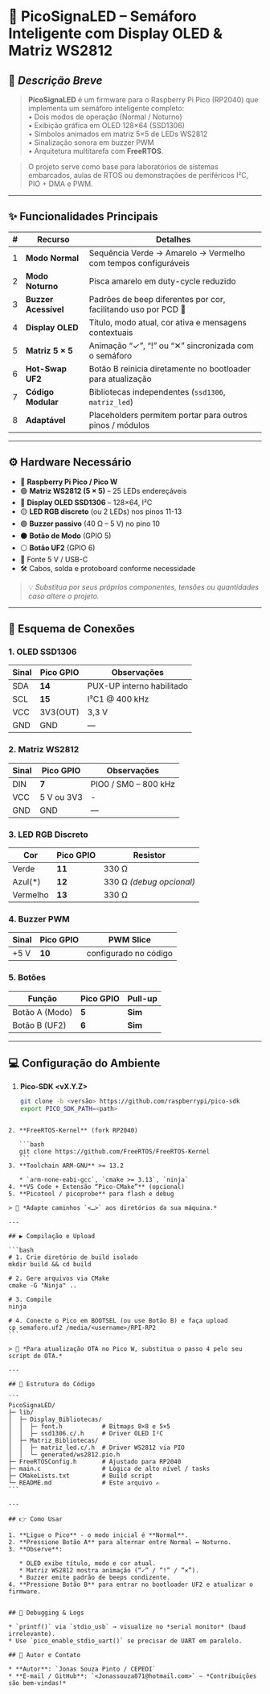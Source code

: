 # 🚦 **PicoSignaLED** – Semáforo Inteligente com Display OLED & Matriz WS2812

## 📘 *Descrição Breve*  
> **PicoSignaLED** é um firmware para o Raspberry Pi Pico (RP2040) que implementa um semáforo inteligente completo:  
> • Dois modos de operação (Normal / Noturno)  
> • Exibição gráfica em OLED 128×64 (SSD1306)  
> • Símbolos animados em matriz 5×5 de LEDs WS2812  
> • Sinalização sonora em buzzer PWM  
> • Arquitetura multitarefa com **FreeRTOS**.  

> O projeto serve como base para laboratórios de sistemas embarcados, aulas de RTOS ou demonstrações de periféricos I²C, PIO + DMA e PWM.

---

## ✨ Funcionalidades Principais
| # | Recurso | Detalhes |
|---|---------|----------|
| 1 | **Modo Normal** | Sequência Verde → Amarelo → Vermelho com tempos configuráveis |
| 2 | **Modo Noturno** | Pisca amarelo em duty-cycle reduzido |
| 3 | **Buzzer Acessível** | Padrões de beep diferentes por cor, facilitando uso por PCD 🦮 |
| 4 | **Display OLED** | Título, modo atual, cor ativa e mensagens contextuais |
| 5 | **Matriz 5 × 5** | Animação “✓”, “!” ou “✕” sincronizada com o semáforo |
| 6 | **Hot-Swap UF2** | Botão B reinicia diretamente no bootloader para atualização |
| 7 | **Código Modular** | Bibliotecas independentes (`ssd1306`, `matriz_led`) |
| 8 | **Adaptável** | Placeholders permitem portar para outros pinos / módulos |

---

## ⚙️ Hardware Necessário
- 🔴 **Raspberry Pi Pico / Pico W**  
- 🟢 **Matriz WS2812 (5 × 5)** – 25 LEDs endereçáveis  
- 🔵 **Display OLED SSD1306** – 128×64, I²C  
- 🟡 **LED RGB discreto** (ou 2 LEDs) nos pinos 11-13  
- 🟣 **Buzzer passivo** (40 Ω – 5 V) no pino 10  
- ⚫ **Botão de Modo** (GPIO 5)  
- ⚪ **Botão UF2** (GPIO 6)  
- 🔌 Fonte 5 V / USB-C  
- 🛠️ Cabos, solda e protoboard conforme necessidade  

> 💡 *Substitua por seus próprios componentes, tensões ou quantidades caso altere o projeto.*

---

## 🔌 Esquema de Conexões

### 1. OLED SSD1306
| Sinal | Pico GPIO | Observações |
|-------|-----------|-------------|
| SDA   | **14**    | PUX-UP interno habilitado |
| SCL   | **15**    | I²C1 @ 400 kHz |
| VCC   | 3V3(OUT)  | 3,3 V |
| GND   | GND       | — |

### 2. Matriz WS2812
| Sinal | Pico GPIO | Observações |
|-------|-----------|-------------|
| DIN   | **7**     | PIO0 / SM0 – 800 kHz |
| VCC   | 5 V ou 3V3| - |
| GND   | GND       | — |

### 3. LED RGB Discreto
| Cor | Pico GPIO | Resistor |
|-----|-----------|----------|
| Verde   | **11** | 330 Ω |
| Azul(*) | **12** | 330 Ω *(debug opcional)* |
| Vermelho| **13** | 330 Ω |

### 4. Buzzer PWM
| Sinal | Pico GPIO | PWM Slice |
|-------|-----------|-----------|
| +5 V  | **10**    | configurado no código |

### 5. Botões
| Função          | Pico GPIO | Pull-up |
|-----------------|-----------|---------|
| Botão A (Modo)  | **5**     | **Sim** |
| Botão B (UF2)   | **6**     | **Sim** |

---

## 💻 Configuração do Ambiente
1. **Pico-SDK <vX.Y.Z>**  
   ```bash
   git clone -b <versão> https://github.com/raspberrypi/pico-sdk
   export PICO_SDK_PATH=<path>
````

2. **FreeRTOS-Kernel** (fork RP2040)

   ```bash
   git clone https://github.com/FreeRTOS/FreeRTOS-Kernel
   ```
3. **Toolchain ARM-GNU** >= 13.2

   * `arm-none-eabi-gcc`, `cmake >= 3.13`, `ninja`
4. **VS Code + Extensão “Pico-CMake”** (opcional)
5. **Picotool / picoprobe** para flash e debug

> 📝 *Adapte caminhos `<…>` aos diretórios da sua máquina.*

---

## ▶️ Compilação e Upload

```bash
# 1. Crie diretório de build isolado
mkdir build && cd build

# 2. Gere arquivos via CMake
cmake -G "Ninja" ..

# 3. Compile
ninja

# 4. Conecte o Pico em BOOTSEL (ou use Botão B) e faça upload
cp semaforo.uf2 /media/<username>/RPI-RP2
```

> 🔄 *Para atualização OTA no Pico W, substitua o passo 4 pelo seu script de OTA.*

---

## 📁 Estrutura do Código

```
PicoSignaLED/
├─ lib/
│  ├─ Display_Bibliotecas/
│  │  ├─ font.h           # Bitmaps 8×8 e 5×5
│  │  ├─ ssd1306.c/.h     # Driver OLED I²C
│  ├─ Matriz_Bibliotecas/
│  │  ├─ matriz_led.c/.h  # Driver WS2812 via PIO
│  │  └─ generated/ws2812.pio.h
├─ FreeRTOSConfig.h       # Ajustado para RP2040
├─ main.c                 # Lógica de alto nível / tasks
├─ CMakeLists.txt         # Build script
└─ README.md              # Este arquivo ✍️
```

---

## 👉 Como Usar

1. **Ligue o Pico** - o modo inicial é **Normal**.
2. **Pressione Botão A** para alternar entre Normal ↔ Noturno.
3. **Observe**:

   * OLED exibe título, modo e cor atual.
   * Matriz WS2812 mostra animação (“✓” / “!” / “✕”).
   * Buzzer emite padrão de beeps condizente.
4. **Pressione Botão B** para entrar no bootloader UF2 e atualizar o firmware.


## 🐛 Debugging & Logs

* `printf()` via `stdio_usb` → visualize no *serial monitor* (baud irrelevante).
* Use `pico_enable_stdio_uart()` se precisar de UART em paralelo.

## 👤 Autor e Contato

* **Autor**: `Jonas Souza Pinto / CEPEDI`
* **E-mail / GitHub**: `<Jonassouza871@hotmail.com>` — *Contribuições são bem-vindas!*
